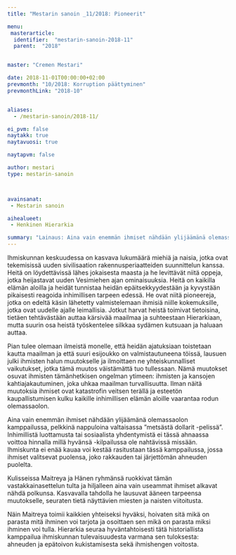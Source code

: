 ```yaml
---
title: "Mestarin sanoin _11/2018: Pioneerit"

menu:
 masterarticle:
  identifier:  "mestarin-sanoin-2018-11"
  parent:  "2018"


master: "Cremen Mestari"

date: 2018-11-01T00:00:00+02:00
prevmonth: "10/2018: Korruption päättyminen"
prevmonthLink: "2018-10"


aliases:
  - /mestarin-sanoin/2018-11/

ei_pvm: false
naytakk: true
naytavuosi: true

naytapvm: false

author: mestari
type: mestarin-sanoin



avainsanat:
 - Mestarin sanoin

aihealueet:
 - Henkinen Hierarkia

summary: "Lainaus: Aina vain enemmän ihmiset nähdään ylijäämänä olemassaolon kamppailussa, pelkkinä nappuloina valtaisassa ”metsästä dollarit -pelissä”. Inhimillistä luottamusta tai sosiaalista yhdentymistä ei tässä ahnaassa voittoa hinnalla millä hyvänsä -kilpailussa ole nahtävissä missään. Ihmiskunta ei enää kauaa voi kestää rasitustaan tässä kamppailussa, jossa ihmiset valitsevat puolensa, joko rakkauden tai järjettömän ahneuden puolelta."
---
```

<p>Ihmiskunnan keskuudessa on kasvava lukumäärä miehiä ja naisia, jotka ovat tekemisissä uuden sivilisaation rakennusperiaatteiden suunnittelun kanssa. Heitä on löydettävissä lähes jokaisesta maasta ja he levittävät niitä oppeja, jotka heijastavat uuden Vesimiehen ajan ominaisuuksia. Heitä on kaikilla elämän aloilla ja heidät tunnistaa heidän epäitsekkyydestään ja kyvystään pikaisesti reagoida inhimillisen tarpeen edessä. He ovat niitä pioneereja, jotka on edeltä käsin lähetetty valmistelemaan ihmisiä niille kokemuksille, jotka ovat uudelle ajalle leimallisia. Jotkut harvat heistä toimivat tietoisina, tietäen tehtävästään auttaa kärsivää maailmaa ja suhteestaan Hierarkiaan, mutta suurin osa heistä työskentelee silkkaa sydämen kutsuaan ja haluaan auttaa.</p>
<p>Pian tulee olemaan ilmeistä monelle, että heidän ajatuksiaan toistetaan kautta maailman ja että suuri esijoukko on valmistautuneena töissä, lausuen julki ihmisten halun muutokselle ja ilmoittaen ne yhteiskunnalliset vaikutukset, jotka tämä muutos väistämättä tuo tullessaan. Nämä muutokset osuvat ihmisten tämänhetkisen ongelman ytimeen: ihmisten ja kansojen kahtiajakautuminen, joka uhkaa maailman turvallisuutta. Ilman näitä muutoksia ihmiset ovat katastrofin veitsen terällä ja esteetön kaupallistumisen kulku kaikille inhimillisen elämän aloille vaarantaa rodun olemassaolon.</p>
<p>Aina vain enemmän ihmiset nähdään ylijäämänä olemassaolon kamppailussa, pelkkinä nappuloina valtaisassa ”metsästä dollarit -pelissä”. Inhimillistä luottamusta tai sosiaalista yhdentymistä ei tässä ahnaassa voittoa hinnalla millä hyvänsä -kilpailussa ole nahtävissä missään. Ihmiskunta ei enää kauaa voi kestää rasitustaan tässä kamppailussa, jossa ihmiset valitsevat puolensa, joko rakkauden tai järjettömän ahneuden puolelta.</p>
<p>Kulisseissa Maitreya ja Hänen ryhmänsä ruokkivat tämän vastakkainasettelun tulta ja hiljalleen aina vain useammat ihmiset alkavat nähdä polkunsa. Kasvavalla tahdolla he lausuvat ääneen tarpeensa muutokselle, seuraten tietä näyttävien miesten ja naisten viitoitusta.</p>
<p>Näin Maitreya toimii kaikkien yhteiseksi hyväksi, hoivaten sitä mikä on parasta mitä ihminen voi tarjota ja osoittaen sen mikä on parasta miksi ihminen voi tulla. Hierarkia seuraa hyväntahtoisesti tätä historiallista kamppailua ihmiskunnan tulevaisuudesta varmana sen tuloksesta: ahneuden ja epätoivon kukistamisesta sekä ihmishengen voitosta.</p>